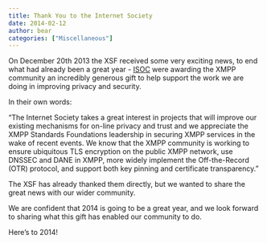 ```yaml
---
title: Thank You to the Internet Society
date: 2014-02-12
author: bear
categories: ["Miscellaneous"]
---
```


On December 20th 2013 the XSF received some very exciting news, to end what had already been a great year - [ISOC](http://www.internetsociety.org/blog) were awarding the XMPP community an incredibly generous gift to help support the work we are doing in improving privacy and security.

In their own words:

“The Internet Society takes a great interest in projects that will improve our existing mechanisms for on-line privacy and trust and we appreciate the XMPP Standards Foundations leadership in securing XMPP services in the wake of recent events. We know that the XMPP community is working to ensure ubiquitous TLS encryption on the public XMPP network, use DNSSEC and DANE in XMPP, more widely implement the Off-the-Record (OTR) protocol, and support both key pinning and certificate transparency.”

The XSF has already thanked them directly, but we wanted to share the great news with our wider community.

We are confident that 2014 is going to be a great year, and we look forward to sharing what this gift has enabled our community to do.

Here’s to 2014!
